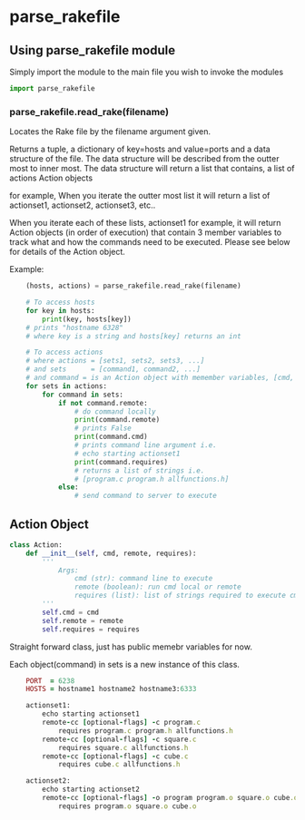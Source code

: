 # parse_rakefile

## Using parse_rakefile module

Simply import the module to the main file you wish to invoke the modules

```python
import parse_rakefile
```

### parse_rakefile.**read_rake**(filename)
Locates the Rake file by the filename argument given.

Returns a tuple, a dictionary of key=hosts and value=ports and a data structure of the file. The data structure will be described from the outter most to inner most. The data structure will return a list that contains, a list of actions Action objects

for example, When you iterate the outter most list it will return a list of actionset1, actionset2, actionset3, etc..

When you iterate each of these lists, actionset1 for example, it will return Action objects (in order of execution) that contain 3 member variables to track what and how the commands need to be executed. Please see below for details of the Action object.


Example:
```python
    (hosts, actions) = parse_rakefile.read_rake(filename)

    # To access hosts
    for key in hosts:
        print(key, hosts[key])
    # prints "hostname 6328"
    # where key is a string and hosts[key] returns an int

    # To access actions
    # where actions = [sets1, sets2, sets3, ...]
    # and sets      = [command1, command2, ...]
    # and command = is an Action object with memember variables, [cmd, remote, requires] 
    for sets in actions:
        for command in sets:
            if not command.remote:
                # do command locally
                print(command.remote)
                # prints False
                print(command.cmd)
                # prints command line argument i.e.
                # echo starting actionset1
                print(command.requires)
                # returns a list of strings i.e.
                # [program.c program.h allfunctions.h]
            else:
                # send command to server to execute
```

## Action Object

```python
class Action:
	def __init__(self, cmd, remote, requires):
		'''
			Args:
				cmd (str): command line to execute
				remote (boolean): run cmd local or remote
				requires (list): list of strings required to execute cmd 
		'''
		self.cmd = cmd
		self.remote = remote
		self.requires = requires
```

Straight forward class, just has public memebr variables for now.

Each object(command) in sets is a new instance of this class.


```Ruby
    PORT  = 6238
    HOSTS = hostname1 hostname2 hostname3:6333

    actionset1:
        echo starting actionset1
        remote-cc [optional-flags] -c program.c
            requires program.c program.h allfunctions.h
        remote-cc [optional-flags] -c square.c
            requires square.c allfunctions.h
        remote-cc [optional-flags] -c cube.c
            requires cube.c allfunctions.h

    actionset2:
        echo starting actionset2
        remote-cc [optional-flags] -o program program.o square.o cube.o
            requires program.o square.o cube.o
```


[](data-structure.png)